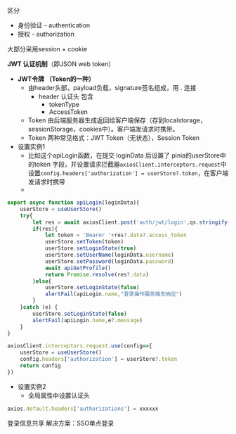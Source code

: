 区分
- 身份验证 - authentication
- 授权 - authorization


大部分采用session + cookie

**JWT 认证机制**（即JSON web token）
- **JWT令牌 （Token的一种）**
	- 由header头部，payload负载，signature签名组成，用 . 连接
		- header 认证头 包含
			- tokenType
			- AccessToken
	- Token 由后端服务器生成返回给客户端保存（存到localstorage，sessionStorage，cookies中）。客户端发请求时携带。
	- Token 两种常见格式：JWT Token（无状态），Session Token
- 设置实例1
	- 比如这个apiLogin函数，在提交 loginData 后设置了 pinia的userStore中的token 字段，并设置请求拦截器`axiosClient.interceptors.request`中设置`config.headers['authorization'] = userStore?.token`，在客户端发请求时携带
	- 
```js
export async function apiLogin(loginData){
    userStore = useUserStore()
    try{
        let res = await axiosClient.post('auth/jwt/login',qs.stringify(loginData))
        if(res){
            let token = 'Bearer '+res?.data?.access_token
            userStore.setToken(token)
            userStore.setLoginState(true)
            userStore.setUserName(loginData.username)
            userStore.setPassword(loginData.password)
            await apiGetProfile()
            return Promise.resolve(res?.data)
        }else{
            userStore.setLoginState(false)
            alertFail(apiLogin.name,"登录操作服务端无响应")
        }      
    }catch (e) {
        userStore.setLoginState(false)
        alertFail(apiLogin.name,e?.message)
    }
}

axiosClient.interceptors.request.use(config=>{
    userStore = useUserStore()
    config.headers['authorization'] = userStore?.token
    return config
})
```
- 设置实例2
	- 全局属性中设置认证头
```js
axios.default.headers['authorizations'] = xxxxxx
```


登录信息共享 解决方案：SSO单点登录